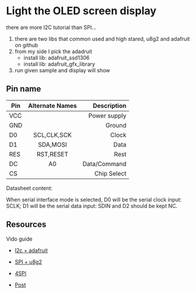 # Light the OLED screen display

there are more I2C tutorial than SPI...

1. there are two libs that common used and high stared, u8g2 and adafruit on github
1. from my side I pick the adadruit
    * install lib: adafruit_ssd1306
    * install lib: adafruit_gfx_library
1. run given sample and display will show

## Pin name

| Pin  | Alternate Names |Description  |
|------|:---------------:|------------:|
| VCC  |                 |Power supply |
| GND  |                 |Ground       |
| D0   | SCL,CLK,SCK     |Clock        |
| D1   | SDA,MOSI        |Data         |
| RES  | RST,RESET       |Rest         |
| DC   | A0              |Data/Command |
| CS   |                 |Chip Select  |

Datasheet content:

When serial interface mode is selected, D0 will be the serial clock input: SCLK; D1 will
be the serial data input: SDIN and D2 should be kept NC.

## Resources

Vido guide

* [I2c + adafruit](https://www.youtube.com/watch?v=_e_0HJY0uIo)
* [SPI + u8g2](https://www.youtube.com/watch?v=7Kli1DgHZc8)
* [4SPI](https://www.youtube.com/watch?v=RoDga09YzNg)

* [Post](https://github.com/jandelgado/arduino/wiki/SSD1306-based-OLED-connected-to-Arduino)
